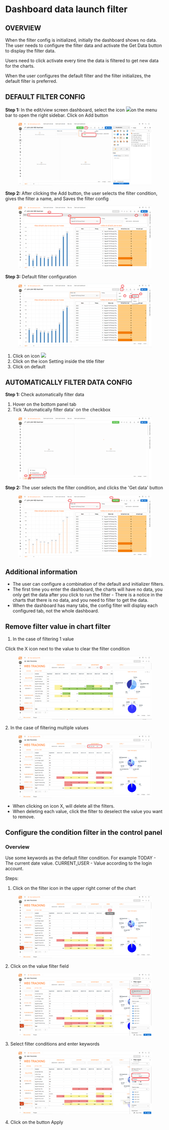 # Dashboard data launch filter

## OVERVIEW

When the filter config is initialized, initially the dashboard shows no data. The user needs to configure the filter data and activate the Get Data button to display the filter data.

Users need to click activate every time the data is filtered to get new data for the charts.

When the user configures the default filter and the filter initializes, the default filter is preferred.

## DEFAULT FILTER **CONFIG**

**Step 1:** In the edit/view screen dashboard, select the icon ![](https://lh6.googleusercontent.com/Ouwt8DTpRSm7olBp-YTkl52MCM3WP\_RxNszsQvylzI6WJxyd1R8kKtSE6o-AVJfjHbxQZh2tQZS-Xn9gLY5SEpJoDpsnMIquA0-Z7-1TChAngNDHilWgP-6-5SOVbNbBJSYjlRDyIG8ba9evMc0euS9zJU0vxqh7YFFC0qQEoJDXOpfcq5DjY6jabw)on the menu bar to open the right sidebar. Click on Add button

<figure><img src="../.gitbook/assets/1 (1) (1) (1).png" alt=""><figcaption></figcaption></figure>

**Step 2:** After clicking the Add button, the user selects the filter condition, gives the filter a name, and Saves the filter config

<figure><img src="../.gitbook/assets/2 (1) (1).png" alt=""><figcaption></figcaption></figure>

**Step 3:** Default filter configuration

<figure><img src="../.gitbook/assets/3 (3).png" alt=""><figcaption></figcaption></figure>

1. Click on icon ![](https://lh6.googleusercontent.com/Ouwt8DTpRSm7olBp-YTkl52MCM3WP\_RxNszsQvylzI6WJxyd1R8kKtSE6o-AVJfjHbxQZh2tQZS-Xn9gLY5SEpJoDpsnMIquA0-Z7-1TChAngNDHilWgP-6-5SOVbNbBJSYjlRDyIG8ba9evMc0euS9zJU0vxqh7YFFC0qQEoJDXOpfcq5DjY6jabw)
2. Click on the icon Setting inside the title filter
3. Click on default

## AUTOMATICALLY FILTER DATA **CONFIG**

**Step 1:** Check automatically filter data

1. Hover on the bottom panel tab
2. Tick 'Automatically filter data' on the checkbox

<figure><img src="../.gitbook/assets/4 (1) (2).png" alt=""><figcaption></figcaption></figure>

**Step 2:** The user selects the filter condition, and clicks the 'Get data' button

<figure><img src="../.gitbook/assets/5 (2).png" alt=""><figcaption></figcaption></figure>

## Additional information

* The user can configure a combination of the default and initializer filters.
* The first time you enter the dashboard, the charts will have no data, you only get the data after you click to run the filter - There is a notice in the charts that there is no data, and you need to filter to get the data.
* When the dashboard has many tabs, the config filter will display each configured tab, not the whole dashboard.

## Remove filter value in chart filter

1. In the case of filtering 1 value

&#x20;Click the X icon next to the value to clear the filter condition

<figure><img src="../.gitbook/assets/Untitled (1).png" alt=""><figcaption></figcaption></figure>

2\. In the case of filtering multiple values

<figure><img src="../.gitbook/assets/Untitled.png" alt=""><figcaption></figcaption></figure>

* When clicking on icon X, will delete all the filters.
* When deleting each value, click the filter to deselect the value you want to remove.

## Configure the condition filter in the control panel

### Overview

Use some keywords as the default filter condition. For example TODAY - The current date value. CURRENT\_USER - Value according to the login account.

Steps:

1. Click on the filter icon in the upper right corner of the chart

<figure><img src="../.gitbook/assets/1 (1) (1).png" alt=""><figcaption></figcaption></figure>

2\. Click on the value filter field

<figure><img src="../.gitbook/assets/2 (2) (1).png" alt=""><figcaption></figcaption></figure>

3\. Select filter conditions and enter keywords

<figure><img src="../.gitbook/assets/3 (3) (1).png" alt=""><figcaption></figcaption></figure>

4\. Click on the button Apply

